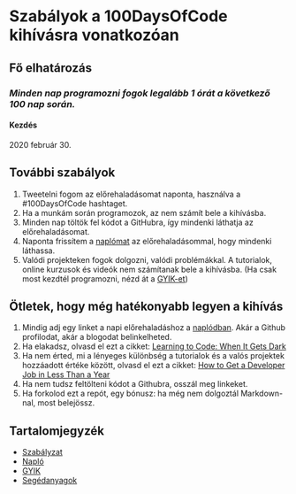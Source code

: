 # Szabályok a 100DaysOfCode kihívásra vonatkozóan

## Fő elhatározás
### *Minden nap programozni fogok legalább 1 órát a következő 100 nap során.*

#### Kezdés
2020 február 30.

## További szabályok
1. Tweetelni fogom az előrehaladásomat naponta, használva a #100DaysOfCode hashtaget.
2. Ha a munkám során programozok, az nem számít bele a kihívásba.
3. Minden nap töltök fel kódot a GitHubra, így mindenki láthatja az előrehaladásomat.
4. Naponta frissítem a [naplómat](naplo.md) az előrehaladásommal, hogy mindenki láthassa.
5. Valódi projekteken fogok dolgozni, valódi problémákkal. A tutorialok, online kurzusok és videók nem számítanak bele a kihívásba. (Ha csak most kezdtél programozni, nézd át a [GYIK-et](gyik.md))


## Ötletek, hogy még hatékonyabb legyen a kihívás
1. Mindig adj egy linket a napi előrehaladáshoz a [naplódban](log.md). Akár a Github profilodat, akár a blogodat belinkelheted.
2. Ha elakadsz, olvasd el ezt a cikket: [Learning to Code: When It Gets Dark](https://www.freecodecamp.org/news/learning-to-code-when-it-gets-dark-e485edfb58fd/)
3. Ha nem érted, mi a lényeges különbség a tutorialok és a valós projektek hozzáadott értéke között, olvasd el ezt a cikket: [How to Get a Developer Job in Less Than a Year](https://www.freecodecamp.org/news/how-to-get-a-developer-job-in-less-than-a-year-c27bbfe71645/)
4. Ha nem tudsz feltölteni kódot a Githubra, osszál meg linkeket.
5. Ha forkolod ezt a repót, egy bónusz: ha még nem dolgoztál Markdown-nal, most belejössz.

## Tartalomjegyzék
* [Szabályzat](szabalyzat.md)
* [Napló](naplo.md)
* [GYIK](gyik.md)
* [Segédanyagok](segedanyagok.md)
